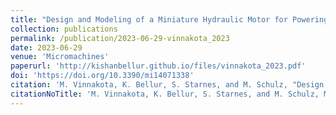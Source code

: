 ```yaml
---
title: "Design and Modeling of a Miniature Hydraulic Motor for Powering a Cutting Tool for Minimally Invasive Procedures"
collection: publications
permalink: /publication/2023-06-29-vinnakota_2023
date: 2023-06-29
venue: 'Micromachines'
paperurl: 'http://kishanbellur.github.io/files/vinnakota_2023.pdf'
doi: 'https://doi.org/10.3390/mi14071338'
citation: 'M. Vinnakota, K. Bellur, S. Starnes, and M. Schulz, "Design and Modeling of a Miniature Hydraulic Motor for Powering a Cutting Tool for Minimally Invasive Procedures", Micromachines, 14(4), 2023.'
citationNoTitle: 'M. Vinnakota, K. Bellur, S. Starnes, and M. Schulz, Micromachines, 14(4), 2023.'
---
```

